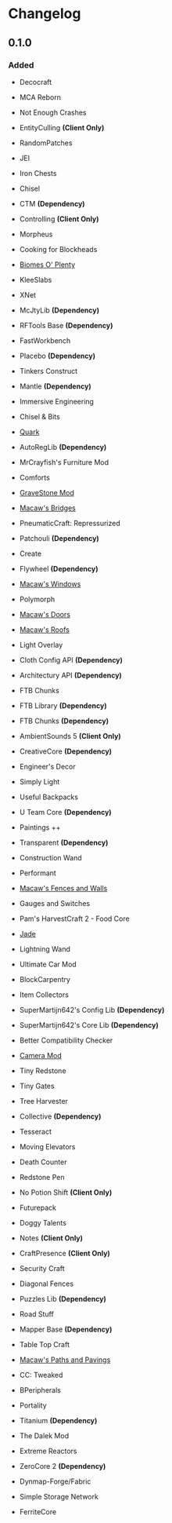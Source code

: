 # Changelog

## 0.1.0

### Added

- Decocraft
- MCA Reborn
- Not Enough Crashes
- EntityCulling **(Client Only)**
- RandomPatches
- JEI
- Iron Chests
- Chisel
- CTM **(Dependency)**
- Controlling **(Client Only)**
- Morpheus
- Cooking for Blockheads
- [Biomes O' Plenty](https://www.curseforge.com/minecraft/mc-mods/biomes-o-plenty)
- KleeSlabs
- XNet
- McJtyLib **(Dependency)**
- RFTools Base **(Dependency)**
- FastWorkbench
- Placebo **(Dependency)**
- Tinkers Construct
- Mantle **(Dependency)**

- Immersive Engineering
- Chisel & Bits
- [Quark](https://www.curseforge.com/minecraft/mc-mods/quark)
- AutoRegLib **(Dependency)**
- MrCrayfish's Furniture Mod
- Comforts
- [GraveStone Mod](https://www.curseforge.com/minecraft/mc-mods/gravestone-mod)
- [Macaw's Bridges](https://www.curseforge.com/minecraft/mc-mods/macaws-bridges)
- PneumaticCraft: Repressurized
- Patchouli **(Dependency)**
- Create
- Flywheel **(Dependency)**
- [Macaw's Windows](https://www.curseforge.com/minecraft/mc-mods/macaws-windows)
- Polymorph
- [Macaw's Doors](https://www.curseforge.com/minecraft/mc-mods/macaws-doors)
- [Macaw's Roofs](https://www.curseforge.com/minecraft/mc-mods/macaws-roofs)
- Light Overlay
- Cloth Config API **(Dependency)**
- Architectury API **(Dependency)**
- FTB Chunks
- FTB Library **(Dependency)**
- FTB Chunks **(Dependency)**
- AmbientSounds 5 **(Client Only)**
- CreativeCore **(Dependency)**
- Engineer's Decor
- Simply Light
- Useful Backpacks
- U Team Core **(Dependency)**

- Paintings ++
- Transparent **(Dependency)**
- Construction Wand
- Performant
- [Macaw's Fences and Walls](https://www.curseforge.com/minecraft/mc-mods/macaws-fences-and-walls)
- Gauges and Switches
- Pam's HarvestCraft 2 - Food Core
- [Jade](https://www.curseforge.com/minecraft/mc-mods/jade)
- Lightning Wand
- Ultimate Car Mod
- BlockCarpentry
- Item Collectors
- SuperMartijn642's Config Lib **(Dependency)**
- SuperMartijn642's Core Lib **(Dependency)**
- Better Compatibility Checker
- [Camera Mod](https://www.curseforge.com/minecraft/mc-mods/camera-mod)
- Tiny Redstone
- Tiny Gates
- Tree Harvester
- Collective **(Dependency)**
- Tesseract
- Moving Elevators

- Death Counter
- Redstone Pen
- No Potion Shift **(Client Only)**
- Futurepack
- Doggy Talents
- Notes **(Client Only)**
- CraftPresence **(Client Only)**
- Security Craft
- Diagonal Fences
- Puzzles Lib **(Dependency)**
- Road Stuff
- Mapper Base **(Dependency)**
- Table Top Craft
- [Macaw's Paths and Pavings](https://www.curseforge.com/minecraft/mc-mods/macaws-paths-and-pavings)
- CC: Tweaked
- BPeripherals
- Portality
- Titanium **(Dependency)**
- The Dalek Mod

- Extreme Reactors
- ZeroCore 2 **(Dependency)**
- Dynmap-Forge/Fabric
- Simple Storage Network
- FerriteCore
